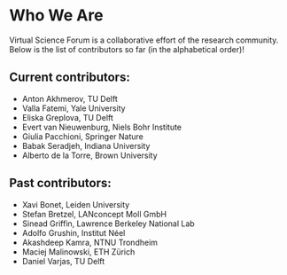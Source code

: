 # Who We Are

Virtual Science Forum is a collaborative effort of the research community. Below is the list of contributors so far (in the alphabetical order)!

## Current contributors: 

* Anton Akhmerov, TU Delft
* Valla Fatemi, Yale University
* Eliska Greplova, TU Delft
* Evert van Nieuwenburg, Niels Bohr Institute
* Giulia Pacchioni, Springer Nature
* Babak Seradjeh, Indiana University
* Alberto de la Torre, Brown University


## Past contributors:
* Xavi Bonet, Leiden University
* Stefan Bretzel, LANconcept Moll GmbH
* Sinead Griffin, Lawrence Berkeley National Lab
* Adolfo Grushin, Institut Néel
* Akashdeep Kamra, NTNU Trondheim
* Maciej Malinowski, ETH Zürich
* Daniel Varjas, TU Delft
